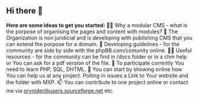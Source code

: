 ## Hi there 👋
**Here are some ideas to get you started:**
🙋‍♀️ Why a modular CMS - what is the porpose of organising the pages and content with modules?
👀 The Organization is non juridicial and is developing with publishing CMS that you can extend the porpose for a domain.
🌈 Developing guidelines - for the community are side by side with the phpBB.com/comunity online. 
👩‍💻 Useful resources - for the community can be find in /docs folder or in a chm help or You can ask for a pdf version of the file.
🌱 To participate currently You need to learn PHP, SQL, DHTML. 
💞️ You can start by showing online how You can help us at any project. Poiting in issues a Link to Your website and the folder with MXP. 
📫 You can contribute to one project online or contact me via orynider@users.sourceforge.net etc.
